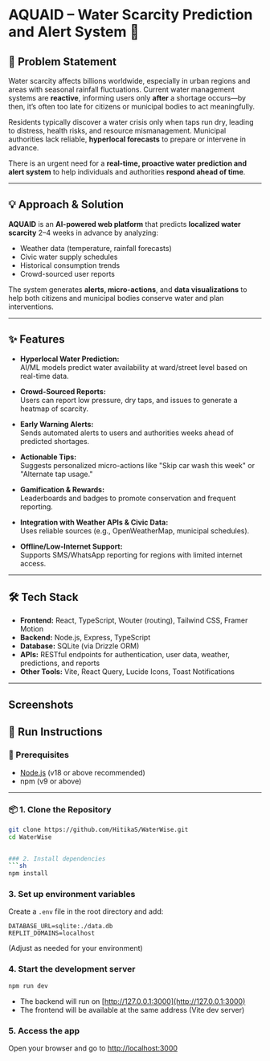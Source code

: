 
# AQUAID – Water Scarcity Prediction and Alert System 🚰

## 🧩 Problem Statement

Water scarcity affects billions worldwide, especially in urban regions and areas with seasonal rainfall fluctuations. Current water management systems are **reactive**, informing users only **after** a shortage occurs—by then, it’s often too late for citizens or municipal bodies to act meaningfully.

Residents typically discover a water crisis only when taps run dry, leading to distress, health risks, and resource mismanagement. Municipal authorities lack reliable, **hyperlocal forecasts** to prepare or intervene in advance.

There is an urgent need for a **real-time, proactive water prediction and alert system** to help individuals and authorities **respond ahead of time**.

---

## 💡 Approach & Solution

**AQUAID** is an **AI-powered web platform** that predicts **localized water scarcity** 2–4 weeks in advance by analyzing:

- Weather data (temperature, rainfall forecasts)
- Civic water supply schedules
- Historical consumption trends
- Crowd-sourced user reports

The system generates **alerts, micro-actions**, and **data visualizations** to help both citizens and municipal bodies conserve water and plan interventions.

---

## ✨ Features

- **Hyperlocal Water Prediction:**  
  AI/ML models predict water availability at ward/street level based on real-time data.

- **Crowd-Sourced Reports:**  
  Users can report low pressure, dry taps, and issues to generate a heatmap of scarcity.

- **Early Warning Alerts:**  
  Sends automated alerts to users and authorities weeks ahead of predicted shortages.

- **Actionable Tips:**  
  Suggests personalized micro-actions like "Skip car wash this week" or "Alternate tap usage."

- **Gamification & Rewards:**  
  Leaderboards and badges to promote conservation and frequent reporting.

- **Integration with Weather APIs & Civic Data:**  
  Uses reliable sources (e.g., OpenWeatherMap, municipal schedules).

- **Offline/Low-Internet Support:**  
  Supports SMS/WhatsApp reporting for regions with limited internet access.

---

## 🛠️ Tech Stack

- **Frontend:** React, TypeScript, Wouter (routing), Tailwind CSS, Framer Motion  
- **Backend:** Node.js, Express, TypeScript  
- **Database:** SQLite (via Drizzle ORM)  
- **APIs:** RESTful endpoints for authentication, user data, weather, predictions, and reports  
- **Other Tools:** Vite, React Query, Lucide Icons, Toast Notifications

---
## Screenshots




## 🚀 Run Instructions

### 🔧 Prerequisites

- [Node.js](https://nodejs.org/) (v18 or above recommended)  
- npm (v9 or above)

---

### 📦 1. Clone the Repository

```sh
git clone https://github.com/HitikaS/WaterWise.git
cd WaterWise


### 2. Install dependencies
```sh
npm install
```

### 3. Set up environment variables
Create a `.env` file in the root directory and add:
```
DATABASE_URL=sqlite:./data.db
REPLIT_DOMAINS=localhost
```
(Adjust as needed for your environment)

### 4. Start the development server
```sh
npm run dev
```

- The backend will run on [http://127.0.0.1:3000](http://127.0.0.1:3000)
- The frontend will be available at the same address (Vite dev server)

### 5. Access the app
Open your browser and go to [http://localhost:3000](http://localhost:3000)


